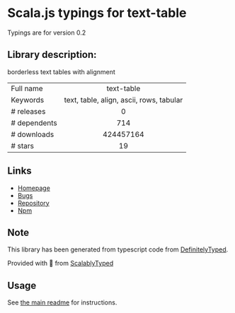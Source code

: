 
# Scala.js typings for text-table

Typings are for version 0.2

## Library description:
borderless text tables with alignment

|                    |                 |
| ------------------ | :-------------: |
| Full name          | text-table |
| Keywords           | text, table, align, ascii, rows, tabular |
| # releases         | 0 |
| # dependents       | 714 |
| # downloads        | 424457164 |
| # stars            | 19 |

## Links
- [Homepage](https://github.com/substack/text-table)
- [Bugs](https://github.com/substack/text-table/issues)
- [Repository](https://github.com/substack/text-table)
- [Npm](https://www.npmjs.com/package/text-table)
    


## Note
This library has been generated from typescript code from [DefinitelyTyped](https://definitelytyped.org).

Provided with :purple_heart: from [ScalablyTyped](https://github.com/oyvindberg/ScalablyTyped)

## Usage
See [the main readme](../../readme.md) for instructions.


